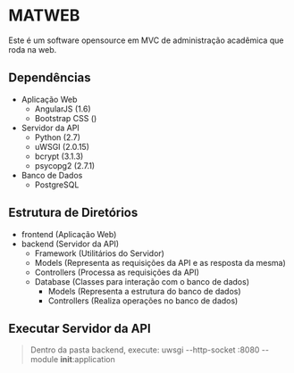 MATWEB
===================

Este é um software opensource em MVC de administração acadêmica que roda na web.

Dependências
-------------
 - Aplicação Web
 	- AngularJS (1.6)
	- Bootstrap CSS ()
 - Servidor da API 
	 - Python (2.7)
	 - uWSGI (2.0.15)
	 - bcrypt (3.1.3)
	 - psycopg2 (2.7.1)
 - Banco de Dados
	 - PostgreSQL

Estrutura de Diretórios
-------------

 - frontend (Aplicação Web)
 - backend (Servidor da API)
 	- Framework (Utilitários do Servidor)
  	- Models (Representa as requisições da API e as resposta da mesma)
  	- Controllers (Processa as requisições da API)
  	- Database (Classes para interação com o banco de dados)
    	- Models (Representa a estrutura do banco de dados)
	   	- Controllers (Realiza operações no banco de dados)
		
Executar Servidor da API
-------------

> Dentro da pasta backend, execute:
> uwsgi --http-socket :8080 --module __init__:application

